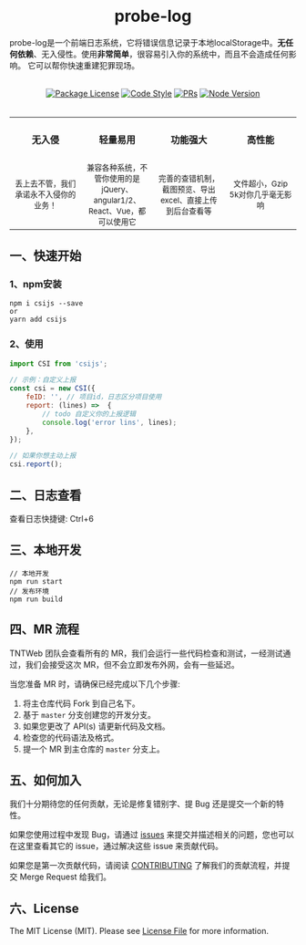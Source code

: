 <p align="center">
<!-- <img src="https://raw.githubusercontent.com/tnfe/csijs/master/images/logo.png?raw=true" alt="logo" /> -->
</p>

<br />
<p align="center">
  <h1 align="center">probe-log</h1>
  <p align="left">
 probe-log是一个前端日志系统，它将错误信息记录于本地localStorage中。<strong>无任何依赖</strong>、无入侵性。使用<strong>非常简单</strong>，很容易引入你的系统中，而且不会造成任何影响。
它可以帮你快速重建犯罪现场。
    <br />
    <br />
  </p>
</p>
<div align="center">
<a href="https://www.npmjs.com/csijs" target="_blank"><img src="https://img.shields.io/npm/l/ffcreator.svg" alt="Package License" /></a>
<a href="https://github.com/prettier/prettier" target="_blank"><img src="https://img.shields.io/badge/code_style-prettier-ff69b4.svg" alt="Code Style"></a>
<a href="https://github.com/tnfe/csijs/pulls" target="_blank"><img src="https://img.shields.io/badge/PRs-welcome-brightgreen.svg" alt="PRs"/></a>
<a href="https://nodejs.org" target="_blank"><img src="https://img.shields.io/badge/node-%3E%3D%208.0.0-brightgreen.svg" alt="Node Version" /></a>
</div>
<br />
<table>
  <tr>
    <th><h4 align="center"><h4 align="center">无入侵</h4 align="center"></th>
    <th><h4 align="center"></h4 align="center"><h4 align="center">轻量易用</h4 align="center"></th>
    <th><h4 align="center"></h4 align="center"><h4 align="center">功能强大</h4 align="center"></th>
    <th><h4 align="center"></h4 align="center"><h4 align="center">高性能</h4 align="center"></th>
  </tr>
  <tr>
    <td width="20%" align="center"><sub>丢上去不管，我们承诺永不入侵你的业务！</sub></td>
    <td width="20%" align="center"><sub>兼容各种系统，不管你使用的是jQuery、angular1/2、React、Vue，都可以使用它</sub></td>
    <td width="20%" align="center"><sub>完善的查错机制，截图预览、导出excel、直接上传到后台查看等</sub></td>
    <td width="20%" align="center"><sub>文件超小，Gzip 5k对你几乎毫无影响</td>
  </tr>
</table>

<!-- <p align="center">
<img src="https://raw.githubusercontent.com/tnfe/csijs/master/images/kefu.jpg" alt="kefu" />
</p>

![](https://raw.githubusercontent.com/tnfe/csijs/master/images/demo.gif) -->


## 一、快速开始

### 1、npm安装
```shell script
npm i csijs --save
or
yarn add csijs
```

### 2、使用
```javascript
import CSI from 'csijs';

// 示例：自定义上报
const csi = new CSI({
    feID: '', // 项目id，日志区分项目使用
    report: (lines) =>  {
        // todo 自定义你的上报逻辑
        console.log('error lins', lines);
    }, 
});

// 如果你想主动上报
csi.report();
```

## 二、日志查看

查看日志快捷键: Ctrl+6


## 三、本地开发

```shell
// 本地开发
npm run start
// 发布环境
npm run build
```

## 四、MR 流程

TNTWeb 团队会查看所有的 MR，我们会运行一些代码检查和测试，一经测试通过，我们会接受这次 MR，但不会立即发布外网，会有一些延迟。

当您准备 MR 时，请确保已经完成以下几个步骤:

1. 将主仓库代码 Fork 到自己名下。
1. 基于 `master` 分支创建您的开发分支。
1. 如果您更改了 API(s) 请更新代码及文档。
1. 检查您的代码语法及格式。
1. 提一个 MR 到主仓库的 `master` 分支上。

## 五、如何加入

我们十分期待您的任何贡献，无论是修复错别字、提 Bug 还是提交一个新的特性。

如果您使用过程中发现 Bug，请通过 [issues](https://github.com/tnfe/csijs/issues) 来提交并描述相关的问题，您也可以在这里查看其它的 issue，通过解决这些 issue 来贡献代码。

如果您是第一次贡献代码，请阅读 [CONTRIBUTING](https://github.com/tnfe/csijs/blob/master/contribution) 了解我们的贡献流程，并提交 Merge Request 给我们。

## 六、License
The MIT License (MIT). Please see [License File](https://github.com/tnfe/csijs/blob/master/LICENSE) for more information.
